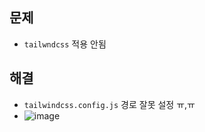 ## 문제
- `tailwndcss` 적용 안됨

## 해결
- `tailwindcss.config.js` 경로 잘못  설정 ㅠ,ㅠ
- ![image](https://user-images.githubusercontent.com/61215550/212252135-402f3342-31c8-493d-9d65-3e13c3870d7f.png)

